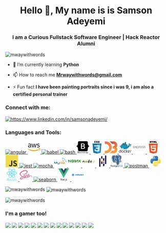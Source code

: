 <h1 align="center">Hello 👋, My name is is Samson Adeyemi</h1>

<h3 align="center">I am a Curious Fullstack Software Engineer | Hack Reactor Alumni</h3>

<p align="left"> <img src="https://komarev.com/ghpvc/?username=mwaywithwords&label=Profile%20views&color=0e75b6&style=flat" alt="mwaywithwords" /> </p>

- 🌱 I’m currently learning **Python**

- 📫 How to reach me **Mrwaywithwords@gmail.com**

- ⚡ Fun fact **I have been painting portraits since i was 9, i am also a certified personal trainer**

<h3 align="left">Connect with me:</h3>
<p align="left">
<a href="https://linkedin.com/in/https://www.linkedin.com/in/samsonadeyemi/" target="blank"><img align="center" src="https://raw.githubusercontent.com/rahuldkjain/github-profile-readme-generator/master/src/images/icons/Social/linked-in-alt.svg" alt="https://www.linkedin.com/in/samsonadeyemi/" height="30" width="40" /></a>
</p>

<h3 align="left">Languages and Tools:</h3>
<p align="left"> <a href="https://angular.io" target="_blank" rel="noreferrer"> <img src="https://angular.io/assets/images/logos/angular/angular.svg" alt="angular" width="40" height="40"/> </a> <a href="https://aws.amazon.com" target="_blank" rel="noreferrer"> <img src="https://raw.githubusercontent.com/devicons/devicon/master/icons/amazonwebservices/amazonwebservices-original-wordmark.svg" alt="aws" width="40" height="40"/> </a> <a href="https://babeljs.io/" target="_blank" rel="noreferrer"> <img src="https://www.vectorlogo.zone/logos/babeljs/babeljs-icon.svg" alt="babel" width="40" height="40"/> </a> <a href="https://www.gnu.org/software/bash/" target="_blank" rel="noreferrer"> <img src="https://www.vectorlogo.zone/logos/gnu_bash/gnu_bash-icon.svg" alt="bash" width="40" height="40"/> </a> <a href="https://getbootstrap.com" target="_blank" rel="noreferrer"> <img src="https://raw.githubusercontent.com/devicons/devicon/master/icons/bootstrap/bootstrap-plain-wordmark.svg" alt="bootstrap" width="40" height="40"/> </a> <a href="https://www.w3schools.com/css/" target="_blank" rel="noreferrer"> <img src="https://raw.githubusercontent.com/devicons/devicon/master/icons/css3/css3-original-wordmark.svg" alt="css3" width="40" height="40"/> </a> <a href="https://d3js.org/" target="_blank" rel="noreferrer"> <img src="https://raw.githubusercontent.com/devicons/devicon/master/icons/d3js/d3js-original.svg" alt="d3js" width="40" height="40"/> </a> <a href="https://www.docker.com/" target="_blank" rel="noreferrer"> <img src="https://raw.githubusercontent.com/devicons/devicon/master/icons/docker/docker-original-wordmark.svg" alt="docker" width="40" height="40"/> </a> <a href="https://expressjs.com" target="_blank" rel="noreferrer"> <img src="https://raw.githubusercontent.com/devicons/devicon/master/icons/express/express-original-wordmark.svg" alt="express" width="40" height="40"/> </a> <a href="https://www.w3.org/html/" target="_blank" rel="noreferrer"> <img src="https://raw.githubusercontent.com/devicons/devicon/master/icons/html5/html5-original-wordmark.svg" alt="html5" width="40" height="40"/> </a> <a href="https://developer.mozilla.org/en-US/docs/Web/JavaScript" target="_blank" rel="noreferrer"> <img src="https://raw.githubusercontent.com/devicons/devicon/master/icons/javascript/javascript-original.svg" alt="javascript" width="40" height="40"/> </a> <a href="https://jestjs.io" target="_blank" rel="noreferrer"> <img src="https://www.vectorlogo.zone/logos/jestjsio/jestjsio-icon.svg" alt="jest" width="40" height="40"/> </a> <a href="https://mochajs.org" target="_blank" rel="noreferrer"> <img src="https://www.vectorlogo.zone/logos/mochajs/mochajs-icon.svg" alt="mocha" width="40" height="40"/> </a> <a href="https://www.mysql.com/" target="_blank" rel="noreferrer"> <img src="https://raw.githubusercontent.com/devicons/devicon/master/icons/mysql/mysql-original-wordmark.svg" alt="mysql" width="40" height="40"/> </a> <a href="https://www.nginx.com" target="_blank" rel="noreferrer"> <img src="https://raw.githubusercontent.com/devicons/devicon/master/icons/nginx/nginx-original.svg" alt="nginx" width="40" height="40"/> </a> <a href="https://nodejs.org" target="_blank" rel="noreferrer"> <img src="https://raw.githubusercontent.com/devicons/devicon/master/icons/nodejs/nodejs-original-wordmark.svg" alt="nodejs" width="40" height="40"/> </a> <a href="https://pandas.pydata.org/" target="_blank" rel="noreferrer"> <img src="https://raw.githubusercontent.com/devicons/devicon/2ae2a900d2f041da66e950e4d48052658d850630/icons/pandas/pandas-original.svg" alt="pandas" width="40" height="40"/> </a> <a href="https://www.postgresql.org" target="_blank" rel="noreferrer"> <img src="https://raw.githubusercontent.com/devicons/devicon/master/icons/postgresql/postgresql-original-wordmark.svg" alt="postgresql" width="40" height="40"/> </a> <a href="https://postman.com" target="_blank" rel="noreferrer"> <img src="https://www.vectorlogo.zone/logos/getpostman/getpostman-icon.svg" alt="postman" width="40" height="40"/> </a> <a href="https://www.python.org" target="_blank" rel="noreferrer"> <img src="https://raw.githubusercontent.com/devicons/devicon/master/icons/python/python-original.svg" alt="python" width="40" height="40"/> </a> <a href="https://reactjs.org/" target="_blank" rel="noreferrer"> <img src="https://raw.githubusercontent.com/devicons/devicon/master/icons/react/react-original-wordmark.svg" alt="react" width="40" height="40"/> </a> <a href="https://sass-lang.com" target="_blank" rel="noreferrer"> <img src="https://raw.githubusercontent.com/devicons/devicon/master/icons/sass/sass-original.svg" alt="sass" width="40" height="40"/> </a> <a href="https://seaborn.pydata.org/" target="_blank" rel="noreferrer"> <img src="https://seaborn.pydata.org/_images/logo-mark-lightbg.svg" alt="seaborn" width="40" height="40"/> </a> <a href="https://vuejs.org/" target="_blank" rel="noreferrer"> <img src="https://raw.githubusercontent.com/devicons/devicon/master/icons/vuejs/vuejs-original-wordmark.svg" alt="vuejs" width="40" height="40"/> </a> <a href="https://webpack.js.org" target="_blank" rel="noreferrer"> <img src="https://raw.githubusercontent.com/devicons/devicon/d00d0969292a6569d45b06d3f350f463a0107b0d/icons/webpack/webpack-original-wordmark.svg" alt="webpack" width="40" height="40"/> </a> </p>

<p><img align="left" src="https://github-readme-stats.vercel.app/api/top-langs?username=mwaywithwords&show_icons=true&locale=en&layout=compact" alt="mwaywithwords" /></p>

<p>&nbsp;<img align="center" src="https://github-readme-stats.vercel.app/api?username=mwaywithwords&show_icons=true&locale=en" alt="mwaywithwords" /></p>

<p><img align="center" src="https://github-readme-streak-stats.herokuapp.com/?user=mwaywithwords&" alt="mwaywithwords" /></p>

### I'm a gamer too!
<a href="" target="blank"><img align="center" src="https://user-images.githubusercontent.com/78009627/204655354-f87dbc3a-1b43-4ed7-930f-9b353e07821e.png" height="40" /></a>
<a href=" " target="blank"><img align="center" src="https://user-images.githubusercontent.com/78009627/204655643-129823c0-f4d9-4c57-92cd-1de94c1d1b73.png" height="40" /></a> 
<a href=" " target="blank"><img align="center" src="https://user-images.githubusercontent.com/78009627/204656382-8e0f590a-9100-4ad7-ad94-b0a88d267020.png" height="20" /></a> 
<a href=" " target="blank"><img align="center" src="https://user-images.githubusercontent.com/78009627/204657161-dd750ae9-6e98-47e9-a390-504b8661acf1.png" height="40" /></a>
<a href=" " target="blank"><img align="center" src="https://github.com/mishmanners/MishManners/blob/master/Game%20Icons/Battlenet.png" height="40" /></a>
<a href=" " target="blank"><img align="center" src="https://user-images.githubusercontent.com/78009627/204652887-658eb57d-27cf-4f14-9ead-28e8adae9cd4.png" height="40" /></a> 
<a href=" " target="blank"><img align="center" src="https://upload.wikimedia.org/wikipedia/commons/thumb/4/4e/Playstation_logo_colour.svg/640px-Playstation_logo_colour.svg.png" height="40" /></a> 
<a href="" target="blank"><img align="center" src="https://github.com/mishmanners/MishManners/blob/master/Game%20Icons/PoGo.png" height="40" /></a> 
<a href="" target="blank"><img align="center" src="https://github.com/mishmanners/MishManners/blob/master/Game%20Icons/Shadowverse.png" height="40" /></a> 
<a href="" target="blank"><img align="center" src="https://user-images.githubusercontent.com/78009627/204655151-c0430a15-87aa-4f7b-92bf-3cdb20c8e793.png" height="40" /></a>
<a href="" target="blank"><img align="center" src="https://user-images.githubusercontent.com/78009627/204653581-16c14f8a-5143-4512-8cc0-f468c3a5ac48.png" height="40" /></a>
<a href="" target="blank"><img align="center" src="https://upload.wikimedia.org/wikipedia/commons/thumb/7/7e/Call_Of_Duty_MWII.jpg/640px-Call_Of_Duty_MWII.jpg" height="40" /></a>
<a href="" target="blank"><img align="center" src="https://user-images.githubusercontent.com/78009627/204659621-c966b8c5-0676-46b1-a472-be38585eeda8.png" height="40" /></a>
<a href="" target="blank"><img align="center" src="https://user-images.githubusercontent.com/78009627/204658860-428c0f7b-d58d-4c4f-859c-160f053832c6.png" height="20" /></a>

